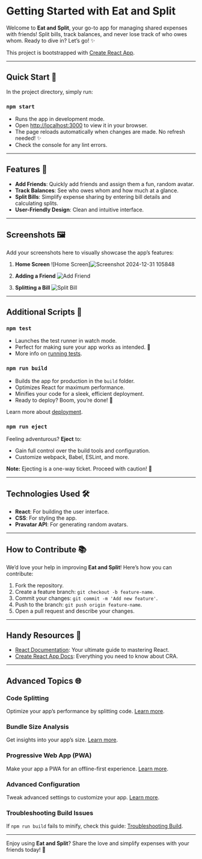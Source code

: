 # Getting Started with Eat and Split

Welcome to **Eat and Split**, your go-to app for managing shared expenses with friends! Split bills, track balances, and never lose track of who owes whom. Ready to dive in? Let’s go! ✨

This project is bootstrapped with [Create React App](https://github.com/facebook/create-react-app).

---

## Quick Start 🎉

In the project directory, simply run:

### `npm start`

- Runs the app in development mode.
- Open [http://localhost:3000](http://localhost:3000) to view it in your browser.
- The page reloads automatically when changes are made. No refresh needed! ✨
- Check the console for any lint errors.

---

## Features 🌟
- **Add Friends**: Quickly add friends and assign them a fun, random avatar.
- **Track Balances**: See who owes whom and how much at a glance.
- **Split Bills**: Simplify expense sharing by entering bill details and calculating splits.
- **User-Friendly Design**: Clean and intuitive interface.

---

## Screenshots 🖼

Add your screenshots here to visually showcase the app’s features:

1. **Home Screen**
   ![Home Screen]![Screenshot 2024-12-31 105848](https://github.com/user-attachments/assets/56296989-18c0-4bb2-bb08-7dabfe43bc3a)


2. **Adding a Friend**
   ![Add Friend](path-to-your-image.png)

3. **Splitting a Bill**
   ![Split Bill](path-to-your-image.png)

---

## Additional Scripts 🚀

### `npm test`

- Launches the test runner in watch mode.
- Perfect for making sure your app works as intended. 💪
- More info on [running tests](https://facebook.github.io/create-react-app/docs/running-tests).

### `npm run build`

- Builds the app for production in the `build` folder.
- Optimizes React for maximum performance.
- Minifies your code for a sleek, efficient deployment.
- Ready to deploy? Boom, you’re done! 🏢

Learn more about [deployment](https://facebook.github.io/create-react-app/docs/deployment).

### `npm run eject`

Feeling adventurous? **Eject** to:
- Gain full control over the build tools and configuration.
- Customize webpack, Babel, ESLint, and more.

**Note:** Ejecting is a one-way ticket. Proceed with caution! 🎩

---

## Technologies Used 🛠
- **React**: For building the user interface.
- **CSS**: For styling the app.
- **Pravatar API**: For generating random avatars.

---

## How to Contribute 📚

We’d love your help in improving **Eat and Split**! Here’s how you can contribute:

1. Fork the repository.
2. Create a feature branch: `git checkout -b feature-name`.
3. Commit your changes: `git commit -m 'Add new feature'`.
4. Push to the branch: `git push origin feature-name`.
5. Open a pull request and describe your changes.

---

## Handy Resources 🔄

- [React Documentation](https://reactjs.org/): Your ultimate guide to mastering React.
- [Create React App Docs](https://facebook.github.io/create-react-app/docs/getting-started): Everything you need to know about CRA.

---

## Advanced Topics 🌐

### Code Splitting
Optimize your app’s performance by splitting code. [Learn more](https://facebook.github.io/create-react-app/docs/code-splitting).

### Bundle Size Analysis
Get insights into your app’s size. [Learn more](https://facebook.github.io/create-react-app/docs/analyzing-the-bundle-size).

### Progressive Web App (PWA)
Make your app a PWA for an offline-first experience. [Learn more](https://facebook.github.io/create-react-app/docs/making-a-progressive-web-app).

### Advanced Configuration
Tweak advanced settings to customize your app. [Learn more](https://facebook.github.io/create-react-app/docs/advanced-configuration).

### Troubleshooting Build Issues
If `npm run build` fails to minify, check this guide: [Troubleshooting Build](https://facebook.github.io/create-react-app/docs/troubleshooting#npm-run-build-fails-to-minify).

---

Enjoy using **Eat and Split**? Share the love and simplify expenses with your friends today! 🙌

